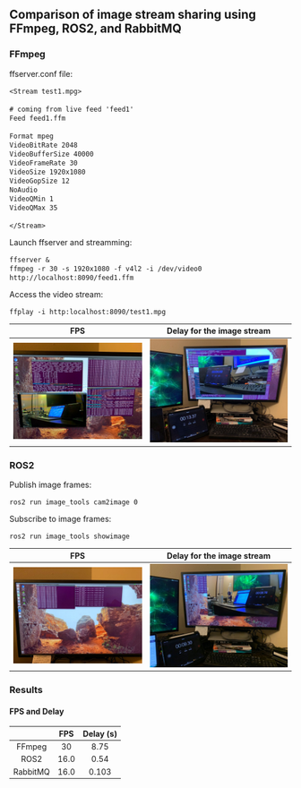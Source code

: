 ## Comparison of image stream sharing using FFmpeg, ROS2, and RabbitMQ

### FFmpeg

ffserver.conf file:
```
<Stream test1.mpg>

# coming from live feed 'feed1'
Feed feed1.ffm

Format mpeg
VideoBitRate 2048
VideoBufferSize 40000
VideoFrameRate 30
VideoSize 1920x1080
VideoGopSize 12
NoAudio
VideoQMin 1
VideoQMax 35

</Stream>
```
Launch ffserver and streamming:
```
ffserver &
ffmpeg -r 30 -s 1920x1080 -f v4l2 -i /dev/video0 http://localhost:8090/feed1.ffm
```
Access the video stream:
```
ffplay -i http:localhost:8090/test1.mpg
```

FPS            |  Delay for the image stream
:-------------------------:|:-------------------------:
![](https://github.com/waggle-sensor/summer2020/blob/master/liu/image/ffmpeg-fps.jpeg)  |  ![](https://github.com/waggle-sensor/summer2020/blob/master/liu/image/ffmpeg-latency.jpeg)

### ROS2

Publish image frames:
```
ros2 run image_tools cam2image 0
```

Subscribe to image frames:
```
ros2 run image_tools showimage
```

FPS            |  Delay for the image stream
:-------------------------:|:-------------------------:
![](https://github.com/waggle-sensor/summer2020/blob/master/liu/image/ros2-fps.jpeg)  |  ![](https://github.com/waggle-sensor/summer2020/blob/master/liu/image/ros2-latency.jpeg)

### Results

#### FPS and Delay

|  	| FPS 	| Delay (s) 	|
|:-:	|:-:	|:-:	|
| FFmpeg 	| 30 	| 8.75 	|
| ROS2 	| 16.0 	| 0.54 	|
| RabbitMQ 	| 16.0	| 0.103	|
